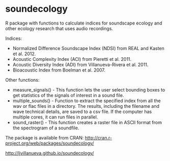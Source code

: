 soundecology
=========

R package with functions to calculate indices for soundscape ecology and other ecology research that uses audio recordings.

Indices:

 * Normalized Difference Soundscape Index (NDSI) from REAL and Kasten et al. 2012.
 * Acoustic Complexity Index (ACI) from Pieretti et al. 2011. 
 * Acoustic Diversity Index (ADI) from Villanueva-Rivera et al. 2011.
 * Bioacoustic Index from Boelman et al. 2007. 

Other functions:

 * measure_signals() - This function lets the user select bounding boxes to get statistics of the signals of interest in a sound
file.
 * multiple_sounds() - Function to extract the specified index from all the wav or flac files in a directory. The results,
including the filename and wave technical details, are saved to a csv file. If the computer has
multiple cores, it can run files in parallel.
 * sound_raster() - This function creates a raster file in ASCII format from the spectrogram of a soundfile.

The package is available from CRAN: http://cran.r-project.org/web/packages/soundecology/

http://ljvillanueva.github.io/soundecology/

